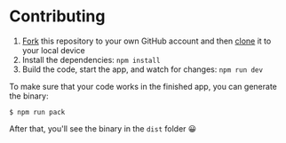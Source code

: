 # Contributing

1. [Fork](https://help.github.com/articles/fork-a-repo/) this repository to your own GitHub account and then [clone](https://help.github.com/articles/cloning-a-repository/) it to your local device
2. Install the dependencies: `npm install`
3. Build the code, start the app, and watch for changes: `npm run dev`

To make sure that your code works in the finished app, you can generate the binary:

```
$ npm run pack
```

After that, you'll see the binary in the `dist` folder 😀
